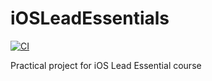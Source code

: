 # iOSLeadEssentials

[![CI](https://github.com/alexsopilnyak/iOSLeadEssentials/actions/workflows/swift.yml/badge.svg)](https://github.com/alexsopilnyak/iOSLeadEssentials/actions/workflows/swift.yml)

Practical project for iOS Lead Essential course
